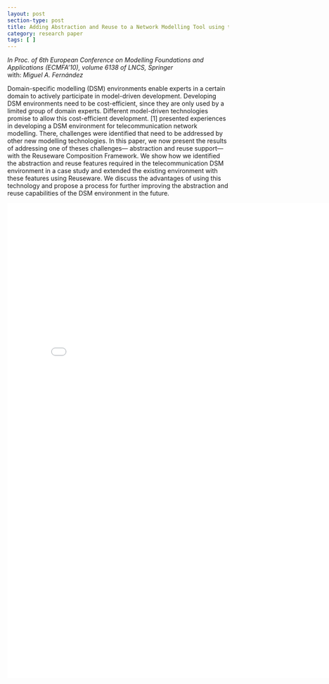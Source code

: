 ```yaml
---
layout: post
section-type: post
title: Adding Abstraction and Reuse to a Network Modelling Tool using the Reuseware Composition Framework
category: research paper
tags: [ ]
---
```

_In Proc. of 6th European Conference on Modelling Foundations and Applications (ECMFA’10), volume 6138 of LNCS, Springer_
<br/>with: _Miguel A. Fernández_

Domain-specific modelling (DSM) environments enable experts
in a certain domain to actively participate in model-driven development.
Developing DSM environments need to be cost-efficient, since
they are only used by a limited group of domain experts. Different model-driven
technologies promise to allow this cost-efficient development. [1]
presented experiences in developing a DSM environment for telecommunication
network modelling. There, challenges were identified that
need to be addressed by other new modelling technologies. In this paper,
we now present the results of addressing one of theses challenges—
abstraction and reuse support—with the Reuseware Composition Framework.
We show how we identified the abstraction and reuse features required
in the telecommunication DSM environment in a case study and
extended the existing environment with these features using Reuseware.
We discuss the advantages of using this technology and propose a process
for further improving the abstraction and reuse capabilities of the DSM
environment in the future.

<embed src="/publications/2010_ECMFA_ReusewareCIM.pdf" width="800" height="1080" type='application/pdf'/>
